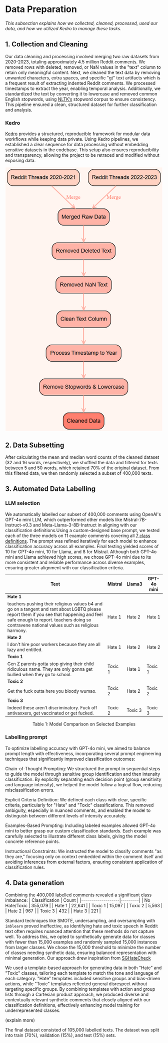 # Data Preparation

<!-- _In this subsection, you should provide a clear and detailed explanation of how your data is collected, processed, and used. Some specific parts you should explain are:_

- _Collection: What datasets did you use and how are they collected?_
- _Cleaning: How did you clean the data? How did you treat outliers or missing values?_
- _Features: What feature engineering did you do? Was anything dropped?_
- _Splitting: How did you split the data between training and test sets?_ -->

_This subsection explains how we collected, cleaned, processed, used our data, and how we utilized Kedro to manage these tasks._

## 1. Collection and Cleaning

Our data cleaning and processing involved merging two raw datasets from 2020-2023, totaling approximately 4.5 million Reddit comments. We removed rows with deleted, removed, or NaN values in the "text" column to retain only meaningful content. Next, we cleaned the text data by removing unwanted characters, extra spaces, and specific "gt" text artifacts which is a frequent result of extracting indented Reddit comments. We processed timestamps to extract the year, enabling temporal analysis. Additionally, we standardized the text by converting it to lowercase and removed common English stopwords, using [NLTK’s](https://github.com/nltk/nltk/wiki/FAQ) stopword corpus to ensure consistency. This pipeline ensured a clean, structured dataset for further classification and analysis.

### Kedro

[Kedro](https://kedro.org/) provides a structured, reproducible framework for modular data workflows while keeping data private. Using Kedro pipelines, we established a clear sequence for data processing without embedding sensitive datasets in the codebase. This setup also ensures reproducibility and transparency, allowing the project to be retraced and modified without exposing data.

![Kedro pipeline image](technical-report\docs\home\technical_report\images\kedroViz.png "Kedro Pipeline")

## 2. Data Subsetting

After calculating the mean and median word counts of the cleaned dataset (32 and 16 words, respectively), we shuffled the data and filtered for texts between 5 and 50 words, which retained 70% of the original dataset. From this filtered data, we then randomly selected a subset of 400,000 texts.

## 3. Automated Data Labelling

### LLM selection

We automatically labelled our subset of 400,000 comments using OpenAI's GPT-4o mini LLM, which outperformed other models like Mistral-7B-Instruct-v0.3 and Meta-Llama-3-8B-Instruct in aligning with our classification definitions.Using a custom-designed base prompt, we tested each of the three models on 11 example comments covering all [7 class definitions](../../methodology/methodology.md#class-definitions). The prompt was refined iteratively for each model to enhance classification accuracy across all examples. Final testing yielded scores of 10 for GPT-4o mini, 10 for Llama, and 8 for Mistral. Although both GPT-4o mini and Llama achieved high scores, we chose GPT-4o mini due to its more consistent and reliable performance across diverse examples, ensuring greater alignment with our classification criteria.

| Text                                                                                                                                                                                                                                     | Mistral | Llama3  | GPT-4o mini |
| ---------------------------------------------------------------------------------------------------------------------------------------------------------------------------------------------------------------------------------------- | ------- | ------- | ----------- |
| **Hate 1**                                                                                                                                                                                                                               |         |         |             |
| teachers pushing their religious values b4 and go on a tangent and rant about LGBTQ please report them if you see that happening and feel safe enough to report. teachers doing so contravene national values such as religious harmony. | Hate 1  | Hate 2  | Hate 1      |
| **Hate 2**                                                                                                                                                                                                                               |         |         |             |
| I don't hire poor workers because they are all lazy and entitled.                                                                                                                                                                        | Hate 1  | Hate 2  | Hate 2      |
| **Toxic 1**                                                                                                                                                                                                                              |         |         |             |
| Gen Z parents gotta stop giving their child ridiculous name. They are only gonna get bullied when they go to school.                                                                                                                     | Toxic 1 | Hate 1  | Toxic 1     |
| **Toxic 2**                                                                                                                                                                                                                              |         |         |             |
| Get the fuck outta here you bloody wumao.                                                                                                                                                                                                | Toxic 2 | Hate 2  | Toxic 2     |
| **Toxic 3**                                                                                                                                                                                                                              |         |         |             |
| Indeed these aren't discriminatory. Fuck off antivaxxers, get vaccinated or get fucked.                                                                                                                                                  | Toxic 2 | Toxic 3 | Toxic 3     |

<div align="center">

Table 1: Model Comparison on Selected Examples

</div>

### Labelling prompt

To optimize labelling accuracy with GPT-4o mini, we aimed to balance prompt length with effectiveness, incorporating several prompt engineering techniques that significantly improved classification outcomes:

Chain-of-Thought Prompting: We structured the prompt in sequential steps to guide the model through sensitive group identification and then intensity classification. By explicitly separating each decision point (group sensitivity and language intensity), we helped the model follow a logical flow, reducing misclassification errors.

Explicit Criteria Definition: We defined each class with clear, specific criteria, particularly for "Hate" and "Toxic" classifications. This removed ambiguity, especially in nuanced comments, and enabled the model to distinguish between different levels of intensity accurately.

Examples-Based Prompting: Including labeled examples allowed GPT-4o mini to better grasp our custom classification standards. Each example was carefully selected to illustrate different class labels, giving the model concrete reference points.

Instructional Constraints: We instructed the model to classify comments "as they are," focusing only on context embedded within the comment itself and avoiding inferences from external factors, ensuring consistent application of classification rules.

## 4. Data generation

Combining the 400,000 labelled comments revealed a significant class imbalance:
| Classification | Count |
|-------------------|---------|
| No Hate/Toxic | 355,079 |
| Hate 1 | 22,641 |
| Toxic 1 | 15,097 |
| Toxic 2 | 5,563 |
| Hate 2 | 967 |
| Toxic 3 | 432 |
| Hate 3 | 221 |

Standard techniques like SMOTE, undersampling, and oversampling with `imblearn` proved ineffective, as identifying hate and toxic speech in Reddit text often requires nuanced attention that these methods do not capture well. To address this, we opted to synthetically generate data for classes with fewer than 15,000 examples and randomly sampled 15,000 instances from larger classes. We chose the 15,000 threshold to minimize the number of classes needing synthetic data, ensuring balanced representation with minimal generation. Our approach drew inspiration from [SGHateCheck](https://github.com/Social-AI-Studio/SGHateCheck)

We used a template-based approach for generating data in both "Hate" and "Toxic" classes, tailoring each template to match the tone and language of each category. "Hate" templates included sensitive groups and bias-driven actions, while "Toxic" templates reflected general disrespect without targeting specific groups. By combining templates with action and group lists through a Cartesian product approach, we produced diverse and contextually relevant synthetic comments that closely aligned with our classification definitions, effectively enhancing model training for underrepresented classes.

(explain more)

The final dataset consisted of 105,000 labelled texts. The dataset was split into train (70%), validation (15%), and test (15%) sets.
